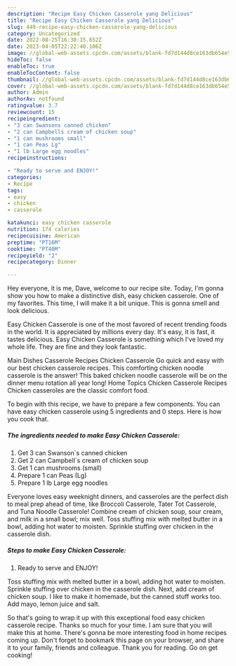 ```yaml
---
description: "Recipe Easy Chicken Casserole yang Delicious"
title: "Recipe Easy Chicken Casserole yang Delicious"
slug: 449-recipe-easy-chicken-casserole-yang-delicious
category: Uncategorized
date: 2022-08-25T16:30:15.652Z
date: 2023-04-05T22:22:40.106Z
image: //global-web-assets.cpcdn.com/assets/blank-fd7d144d8ce163db654e5a02c40b08a2775adb7897d16e4062681dc7e1b2800f.png
hideToc: false
enableToc: true
enableTocContent: false
thumbnail: //global-web-assets.cpcdn.com/assets/blank-fd7d144d8ce163db654e5a02c40b08a2775adb7897d16e4062681dc7e1b2800f.png
cover: //global-web-assets.cpcdn.com/assets/blank-fd7d144d8ce163db654e5a02c40b08a2775adb7897d16e4062681dc7e1b2800f.png
author: Admin
authorAv: notfound
ratingvalue: 3.7
reviewcount: 15
recipeingredient:
- "3 can Swansons canned chicken"
- "2 can Campbells cream of chicken soup"
- "1 can mushrooms small"
- "1 can Peas Lg"
- "1 lb Large egg noodles"
recipeinstructions:

- "Ready to serve and ENJOY!"
categories:
- Recipe
tags:
- easy
- chicken
- casserole

katakunci: easy chicken casserole 
nutrition: 174 calories
recipecuisine: American
preptime: "PT16M"
cooktime: "PT40M"
recipeyield: "2"
recipecategory: Dinner

---
```



Hey everyone, it is me, Dave, welcome to our recipe site. Today, I'm gonna show you how to make a distinctive dish, easy chicken casserole. One of my favorites. This time, I will make it a bit unique. This is gonna smell and look delicious.

Easy Chicken Casserole is one of the most favored of recent trending foods in the world. It is appreciated by millions every day. It's easy, it is fast, it tastes delicious. Easy Chicken Casserole is something which I've loved my whole life. They are fine and they look fantastic.

Main Dishes Casserole Recipes Chicken Casserole Go quick and easy with our best chicken casserole recipes. This comforting chicken noodle casserole is the answer! This baked chicken noodle casserole will be on the dinner menu rotation all year long! Home Topics Chicken Casserole Recipes Chicken casseroles are the classic comfort food.


To begin with this recipe, we have to prepare a few components. You can have easy chicken casserole using 5 ingredients and 0 steps. Here is how you cook that.

<!--inarticleads1-->

##### The ingredients needed to make Easy Chicken Casserole:

1. Get 3 can Swanson`s canned chicken
1. Get 2 can Campbell`s cream of chicken soup
1. Get 1 can mushrooms (small)
1. Prepare 1 can Peas (Lg)
1. Prepare 1 lb Large egg noodles


Everyone loves easy weeknight dinners, and casseroles are the perfect dish to meal prep ahead of time, like Broccoli Casserole, Tater Tot Casserole, and Tuna Noodle Casserole! Combine cream of chicken soup, sour cream, and milk in a small bowl; mix well. Toss stuffing mix with melted butter in a bowl, adding hot water to moisten. Sprinkle stuffing over chicken in the casserole dish. 

<!--inarticleads2-->

##### Steps to make Easy Chicken Casserole:


1. Ready to serve and ENJOY!

Toss stuffing mix with melted butter in a bowl, adding hot water to moisten. Sprinkle stuffing over chicken in the casserole dish. Next, add cream of chicken soup. I like to make it homemade, but the canned stuff works too. Add mayo, lemon juice and salt. 

So that's going to wrap it up with this exceptional food easy chicken casserole recipe. Thanks so much for your time. I am sure that you will make this at home. There's gonna be more interesting food in home recipes coming up. Don't forget to bookmark this page on your browser, and share it to your family, friends and colleague. Thank you for reading. Go on get cooking!
